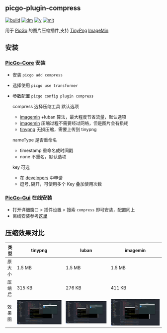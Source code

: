 ## picgo-plugin-compress

[![build](https://img.shields.io/github/workflow/status/juzisang/picgo-plugin-compress/NPMPublish/master?color=brightgreen)](https://github.com/JuZiSang/picgo-plugin-compress/actions)
[![dm](https://img.shields.io/npm/dm/picgo-plugin-compress?color=brightgreen)](https://npmcharts.com/compare/picgo-plugin-compress?minimal=true)
[![v](https://img.shields.io/npm/v/picgo-plugin-compress?color=brightgreen)](https://www.npmjs.com/package/picgo-plugin-compress)
[![mit](https://img.shields.io/badge/license-mit-brightgreen.svg)](https://github.com/JuZiSang/picgo-plugin-compress/blob/master/LICENSE)

用于 [PicGo](https://github.com/Molunerfinn/PicGo) 的图片压缩插件,支持 [TinyPng](https://tinypng.com/) [ImageMin](https://github.com/imagemin/imagemin)

## 安装

### [PicGo-Core](https://github.com/PicGo/PicGo-Core) 安装

- 安装 `picgo add compress`

- 选择使用 `picgo use transformer`

- 参数配置 `picgo config plugin compress`

  compress 选择压缩工具
  默认选项

  - [imagemin](https://github.com/imagemin/imagemin) +luban 算法，最大程度节省流量，默认选项
  - [imagemin](https://github.com/imagemin/imagemin) 压缩过程不需要经过网络，但是图片会有损耗
  - [tinypng](https://tinypng.com/) 无损压缩，需要上传到 tinypng

  nameType 是否重命名

  - timestamp 重命名成时间戳
  - none 不重名，默认选项

  key 可选

  - 在 [developers](https://tinypng.com/developers) 中申请
  - 逗号`,`隔开，可使用多个 Key 叠加使用次数

### [PicGo-Gui](https://github.com/Molunerfinn/PicGo) 在线安装

- 打开详细窗口 > 插件设置 > 搜索 `compress` 即可安装，配置同上
- 离线安装参考[这里](https://picgo.github.io/PicGo-Core-Doc/zh/dev-guide/deploy.html#gui%E6%8F%92%E4%BB%B6)

## 压缩效果对比

| 类型   | tinypng                  | luban                  | imagemin                  |
| ------ | ------------------------ | ---------------------- | ------------------------- |
| 原大小 | 1.5 MB                   | 1.5 MB                 | 1.5 MB                    |
| 压缩后 | 315 KB                   | 276 KB                 | 411 KB                    |
| 效果图 | ![](./tests/tinypng.png) | ![](./tests/luban.png) | ![](./tests/imagemin.png) |
